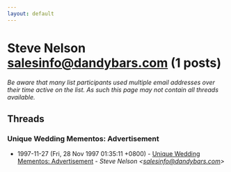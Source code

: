 ```yaml
---
layout: default
---
```


# Steve Nelson <salesinfo@dandybars.com> (1 posts)

_Be aware that many list participants used multiple email addresses over their time active on the list. As such this page may not contain all threads available._

## Threads

### Unique Wedding Mementos: Advertisement
+ 1997-11-27 (Fri, 28 Nov 1997 01:35:11 +0800) - [Unique Wedding Mementos: Advertisement](/archive/1997/11/943d657c56d739c199eb0a5bb9c178aff0543a88084d068d1455a7aa7e9f0391) - _Steve Nelson \<salesinfo@dandybars.com\>_


